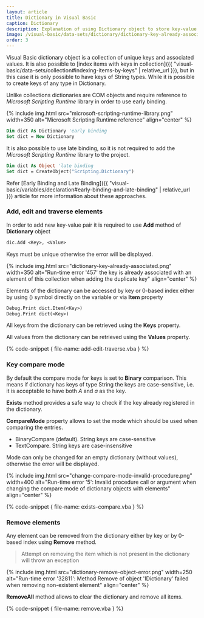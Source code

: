```yaml
---
layout: article
title: Dictionary in Visual Basic
caption: Dictionary
description: Explanation of using Dictionary object to store key-value pairs in Visual Basic
image: /visual-basic/data-sets/dictionary/dictionary-key-already-associated.png
order: 3
---
```

Visual Basic dictionary object is a collection of unique keys and associated values. It is also possible to
[index items with keys in collection]({{ "visual-basic/data-sets/collection#indexing-items-by-keys" | relative_url }}), but in this case it is only possible to have keys of String types. While it is possible to create keys of any type in Dictionary.

Unlike collections dictionaries are COM objects and require reference to *Microsoft Scripting Runtime* library in order to use early binding.

{% include img.html src="microsoft-scripting-runtime-library.png" width=350 alt="Microsoft Scripting Runtime reference" align="center" %}

~~~ vb
Dim dict As Dictionary 'early binding
Set dict = New Dictionary
~~~

It is also possible to use late binding, so it is not required to add the *Microsoft Scripting Runtime* library to the project.

~~~ vb
Dim dict As Object 'late binding
Set dict = CreateObject("Scripting.Dictionary")
~~~

Refer [Early Binding and Late Binding]({{ "visual-basic/variables/declaration#early-binding-and-late-binding" | relative_url }}) article for more information about these approaches.

### Add, edit and traverse elements

In order to add new key-value pair it is required to use **Add** method of **Dictionary** object

~~~ vb
dic.Add <Key>, <Value>
~~~

Keys must be unique otherwise the error will be displayed.

{% include img.html src="dictionary-key-already-associated.png" width=350 alt="Run-time error '457' the key is already associated with an element of this collection when adding the duplicate key" align="center" %}

Elements of the dictionary can be accessed by key or 0-based index either by using () symbol directly on the variable or via **Item** property

~~~ vb
Debug.Print dict.Item(<Key>)
Debug.Print dict(<Key>)
~~~

All keys from the dictionary can be retrieved using the **Keys** property.

All values from the dictionary can be retrieved using the **Values** property.

{% code-snippet { file-name: add-edit-traverse.vba } %}

### Key compare mode

By default the compare mode for keys is set to **Binary** comparison. This means if dictionary has keys of type String the keys are case-sensitive, i.e. it is acceptable to have both *A* and *a* as the key.

**Exists** method provides a safe way to check if the key already registered in the dictionary.

**CompareMode** property allows to set the mode which should be used when comparing the entries.

* BinaryCompare (default). String keys are case-sensitive
* TextCompare. String keys are case-insensitive

Mode can only be changed for an empty dictionary (without values), otherwise the error will be displayed.

{% include img.html src="change-compare-mode-invalid-procedure.png" width=400 alt="Run-time error '5': Invalid procedure call or argument when changing the compare mode of dictionary objects with elements" align="center" %}

{% code-snippet { file-name: exists-compare.vba } %}

### Remove elements

Any element can be removed from the dictionary either by key or by 0-based index using **Remove** method.

>Attempt on removing the item which is not present in the dictionary will throw an exception

{% include img.html src="dictionary-remove-object-error.png" width=250 alt="Run-time error '32811': Method Remove of object 'IDictionary' failed when removing non-existent element" align="center" %}

**RemoveAll** method allows to clear the dictionary and remove all items.

{% code-snippet { file-name: remove.vba } %}
